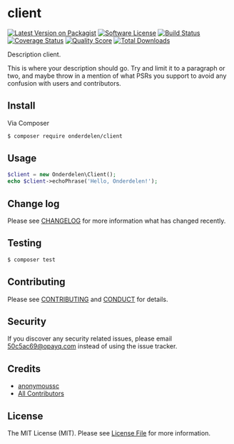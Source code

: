 # client

[![Latest Version on Packagist][ico-version]][link-packagist]
[![Software License][ico-license]](LICENSE.md)
[![Build Status][ico-travis]][link-travis]
[![Coverage Status][ico-scrutinizer]][link-scrutinizer]
[![Quality Score][ico-code-quality]][link-code-quality]
[![Total Downloads][ico-downloads]][link-downloads]

Description client.

This is where your description should go. Try and limit it to a paragraph or two, and maybe throw in a mention of what
PSRs you support to avoid any confusion with users and contributors.

## Install

Via Composer

``` bash
$ composer require onderdelen/client
```

## Usage

``` php
$client = new Onderdelen\Client();
echo $client->echoPhrase('Hello, Onderdelen!');
```

## Change log

Please see [CHANGELOG](CHANGELOG.md) for more information what has changed recently.

## Testing

``` bash
$ composer test
```

## Contributing

Please see [CONTRIBUTING](CONTRIBUTING.md) and [CONDUCT](CONDUCT.md) for details.

## Security

If you discover any security related issues, please email 50c5ac69@opayq.com instead of using the issue tracker.

## Credits

- [anonymoussc][link-author]
- [All Contributors][link-contributors]

## License

The MIT License (MIT). Please see [License File](LICENSE.md) for more information.

[ico-version]: https://img.shields.io/packagist/v/onderdelen/client.svg?style=flat-square
[ico-license]: https://img.shields.io/badge/license-MIT-brightgreen.svg?style=flat-square
[ico-travis]: https://img.shields.io/travis/onderdelen/client/master.svg?style=flat-square
[ico-scrutinizer]: https://img.shields.io/scrutinizer/coverage/g/onderdelen/client.svg?style=flat-square
[ico-code-quality]: https://img.shields.io/scrutinizer/g/onderdelen/client.svg?style=flat-square
[ico-downloads]: https://img.shields.io/packagist/dt/onderdelen/client.svg?style=flat-square

[link-packagist]: https://packagist.org/packages/onderdelen/client
[link-travis]: https://travis-ci.org/onderdelen/client
[link-scrutinizer]: https://scrutinizer-ci.com/g/onderdelen/client/code-structure
[link-code-quality]: https://scrutinizer-ci.com/g/onderdelen/client
[link-downloads]: https://packagist.org/packages/onderdelen/client
[link-author]: https://github.com/onderdelen
[link-contributors]: ../../contributors
